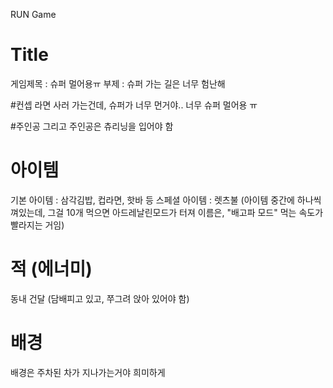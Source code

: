RUN Game

# Title
게임제목 : 슈퍼 멀어용ㅠ
부제 : 슈퍼 가는 길은 너무 험난해 


#컨셉
라면 사러 가는건데, 슈퍼가 너무 먼거야.. 너무 슈퍼 멀어용 ㅠ 

#주인공
그리고 주인공은 츄리닝을 입어야 함

# 아이템
기본 아이템 : 삼각김밥, 컵라면, 핫바 등
스페셜 아이템 : 렛츠불 (아이템 중간에 하나씩 껴있는데, 그걸 10개 먹으면 아드레날린모드가 터져 이름은, "배고파 모드" 먹는 속도가 빨라지는 거임)

# 적 (에너미)
동내 건달 (담배피고 있고, 쭈그려 앉아 있어야 함)


# 배경
배경은 주차된 차가 지나가는거야 희미하게